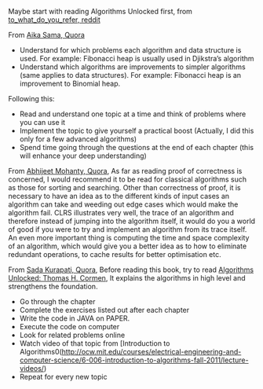 Maybe start with reading Algorithms Unlocked first, from [to_what_do_you_refer, reddit](https://www.reddit.com/r/compsci/comments/393i68/a_guide_to_read_clrs/cs05gbe)

From [Aika Sama, Quora](https://www.quora.com/How-should-I-self-study-Introduction-to-Algorithms/answer/Aika-Sama)
* Understand for which problems each algorithm and data structure is used. For example: Fibonacci heap is usually used in Djikstra’s algorithm
* Understand which algorithms are improvements to simpler algorithms (same applies to data structures). For example: Fibonacci heap is an improvement to Binomial heap.

Following this:
* Read and understand one topic at a time and think of problems where you can use it
* Implement the topic to give yourself a practical boost (Actually, I did this only for a few advanced algorithms)
* Spend time going through the questions at the end of each chapter (this will enhance your deep understanding)

From [Abhijeet Mohanty, Quora](https://www.quora.com/How-should-I-self-study-Introduction-to-Algorithms/answer/Abhijeet-Mohanty-8),
As far as reading proof of correctness is concerned, I would recommend it to be read for classical algorithms such as those for sorting and searching. Other than correctness of proof, it is necessary to have an idea as to the different kinds of input cases an algorithm can take and weeding out edge cases which would make the algorithm fail. CLRS illustrates very well, the trace of an algorithm and therefore instead of jumping into the algorithm itself, it would do you a world of good if you were to try and implement an algorithm from its trace itself. An even more important thing is computing the time and space complexity of an algorithm, which would give you a better idea as to how to eliminate redundant operations, to cache results for better optimisation etc.

From [Sada Kurapati, Quora](https://www.quora.com/How-should-one-read-Introduction-to-Algorithms-CLRS-to-get-the-most-out-of-it/answer/Sada-Kurapati),
Before reading this book, try to read [Algorithms Unlocked: Thomas H. Cormen](http://www.amazon.com/Algorithms-Unlocked-Thomas-H-Cormen/dp/0262518805), It explains the algorithms in high level and strengthens the foundation. 

* Go through the chapter
* Complete the exercises listed out after each chapter
* Write the code in JAVA on PAPER.
* Execute the code on computer
* Look for related problems online
* Watch video of that topic from [Introduction to Algorithms0(http://ocw.mit.edu/courses/electrical-engineering-and-computer-science/6-006-introduction-to-algorithms-fall-2011/lecture-videos/)
* Repeat for every new topic
